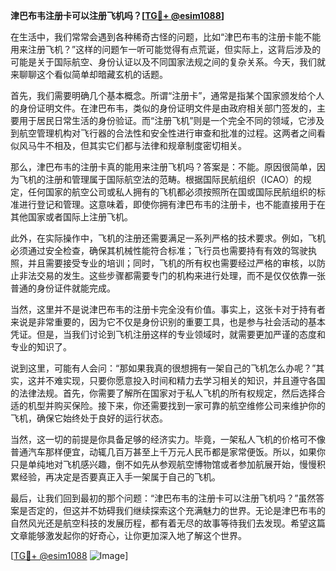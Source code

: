 **津巴布韦注册卡可以注册飞机吗？[[TG💪+ @esim1088](https://t.me/s/esim1088)]**

在生活中，我们常常会遇到各种稀奇古怪的问题，比如“津巴布韦的注册卡能不能用来注册飞机？”这样的问题乍一听可能觉得有点荒诞，但实际上，这背后涉及的可能是关于国际航空、身份认证以及不同国家法规之间的复杂关系。今天，我们就来聊聊这个看似简单却暗藏玄机的话题。

首先，我们需要明确几个基本概念。所谓“注册卡”，通常是指某个国家颁发给个人的身份证明文件。在津巴布韦，类似的身份证明文件是由政府相关部门签发的，主要用于居民日常生活的身份验证。而“注册飞机”则是一个完全不同的领域，它涉及到航空管理机构对飞行器的合法性和安全性进行审查和批准的过程。这两者之间看似风马牛不相及，但其实它们都与法律和规章制度密切相关。

那么，津巴布韦的注册卡真的能用来注册飞机吗？答案是：不能。原因很简单，因为飞机的注册和管理属于国际航空法的范畴。根据国际民航组织（ICAO）的规定，任何国家的航空公司或私人拥有的飞机都必须按照所在国或国际民航组织的标准进行登记和管理。这意味着，即使你拥有津巴布韦的注册卡，也不能直接用于在其他国家或者国际上注册飞机。

此外，在实际操作中，飞机的注册还需要满足一系列严格的技术要求。例如，飞机必须通过安全检查，确保其机械性能符合标准；飞行员也需要持有有效的驾驶执照，并且需要接受专业的培训；同时，飞机的所有权也需要经过严格的审核，以防止非法交易的发生。这些步骤都需要专门的机构来进行处理，而不是仅仅依靠一张普通的身份证件就能完成。

当然，这里并不是说津巴布韦的注册卡完全没有价值。事实上，这张卡对于持有者来说是非常重要的，因为它不仅是身份识别的重要工具，也是参与社会活动的基本凭证。但是，当我们讨论到飞机注册这样的专业领域时，就需要更加严谨的态度和专业的知识了。

说到这里，可能有人会问：“那如果我真的很想拥有一架自己的飞机怎么办呢？”其实，这并不难实现，只要你愿意投入时间和精力去学习相关的知识，并且遵守各国的法律法规。首先，你需要了解所在国家对于私人飞机的所有权规定，然后选择合适的机型并购买保险。接下来，你还需要找到一家可靠的航空维修公司来维护你的飞机，确保它始终处于良好的运行状态。

当然，这一切的前提是你具备足够的经济实力。毕竟，一架私人飞机的价格可不像普通汽车那样便宜，动辄几百万甚至上千万元人民币都是家常便饭。所以，如果你只是单纯地对飞机感兴趣，倒不如先从参观航空博物馆或者参加航展开始，慢慢积累经验，再决定是否要真正入手一架属于自己的飞机。

最后，让我们回到最初的那个问题：“津巴布韦的注册卡可以注册飞机吗？”虽然答案是否定的，但这并不妨碍我们继续探索这个充满魅力的世界。无论是津巴布韦的自然风光还是航空科技的发展历程，都有着无尽的故事等待我们去发现。希望这篇文章能够激发起你的好奇心，让你更加深入地了解这个世界。

[[TG💪+ @esim1088](https://t.me/s/esim1088) ![Image](https://i.postimg.cc/4NQfJmqS/Snipaste-2025-05-13-00-14-12.png)]